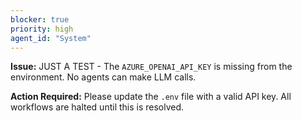 ```yaml
---
blocker: true
priority: high
agent_id: "System"
---
```


**Issue:** JUST A TEST - The `AZURE_OPENAI_API_KEY` is missing from the environment. No agents can make LLM calls.

**Action Required:** Please update the `.env` file with a valid API key. All workflows are halted until this is resolved.